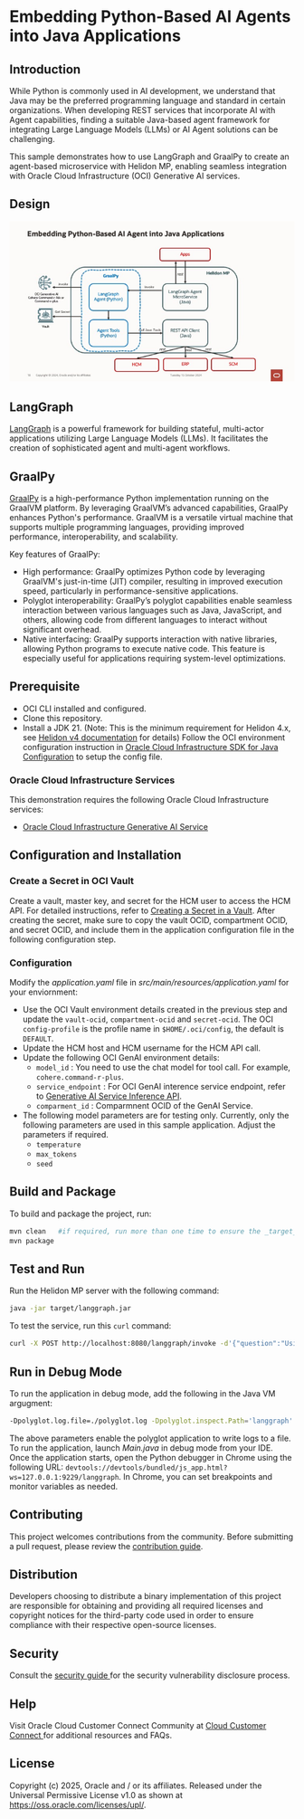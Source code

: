 # Embedding Python-Based AI Agents into Java Applications

## Introduction

While Python is commonly used in AI development, we understand that Java may be the preferred programming language and standard in certain organizations. When developing REST services that incorporate AI with Agent capabilities, finding a suitable Java-based agent framework for integrating Large Language Models (LLMs) or AI Agent solutions can be challenging.

This sample demonstrates how to use LangGraph and GraalPy to create an agent-based microservice with Helidon MP, enabling seamless integration with Oracle Cloud Infrastructure (OCI) Generative AI services.

## Design

![High Level Design](docs/OCI-GenAI-LangGraph-GraalPy.jpg)

## LangGraph

[LangGraph](https://langchain-ai.github.io/langgraph/) is a powerful framework for building stateful, multi-actor applications utilizing Large Language Models (LLMs). It facilitates the creation of sophisticated agent and multi-agent workflows.

## GraalPy

[GraalPy](https://www.graalvm.org/python/) is a high-performance Python implementation running on the GraalVM platform. By leveraging GraalVM’s advanced capabilities, GraalPy enhances Python's performance. GraalVM is a versatile virtual machine that supports multiple programming languages, providing improved performance, interoperability, and scalability.

Key features of GraalPy:
- High performance: GraalPy optimizes Python code by leveraging GraalVM's just-in-time (JIT) compiler, resulting in improved execution speed, particularly in performance-sensitive applications.
- Polyglot interoperability: GraalPy’s polyglot capabilities enable seamless interaction between various languages such as Java, JavaScript, and others, allowing code from different languages to interact without significant overhead.
- Native interfacing: GraalPy supports interaction with native libraries, allowing Python programs to execute native code. This feature is especially useful for applications requiring system-level optimizations.

## Prerequisite

- OCI CLI installed and configured.
- Clone this repository.
- Install a JDK 21. (Note: This is the minimum requirement for Helidon 4.x, see [Helidon v4 documentation](https://helidon.io/docs/v4/mp/guides/config) for details)
Follow the OCI environment configuration instruction in [Oracle Cloud Infrastructure SDK for Java Configuration](https://docs.oracle.com/en-us/iaas/Content/API/Concepts/sdkconfig.htm#:~:text=Oracle%20Cloud%20Infrastructure%20SDK%20for%20Java%20Configuration) to setup the config file.

### Oracle Cloud Infrastructure Services

This demonstration requires the following Oracle Cloud Infrastructure services:

- [Oracle Cloud Infrastructure Generative AI Service](https://www.oracle.com/au/artificial-intelligence/generative-ai/)

## Configuration and Installation

### Create a Secret in OCI Vault

Create a vault, master key, and secret for the HCM user to access the HCM API. For detailed instructions, refer to [Creating a Secret in a Vault](https://docs.oracle.com/en-us/iaas/Content/KeyManagement/Tasks/managingsecrets_topic-To_create_a_new_secret.htm). After creating the secret, make sure to copy the vault OCID, compartment OCID, and secret OCID, and include them in the application configuration file in the following configuration step.

### Configuration

Modify the _application.yaml_ file in _src/main/resources/application.yaml_ for your enviornment:  
- Use the OCI Vault environment details created in the previous step and update the `vault-ocid`, `compartment-ocid` and `secret-ocid`.  The OCI `config-profile` is the profile name in `$HOME/.oci/config`, the default is `DEFAULT`.
- Update the HCM host and HCM username for the HCM API call.
- Update the following OCI GenAI environment details:
    - `model_id` : You need to use the chat model for tool call. For example, `cohere.command-r-plus`.
    - `service_endpoint` : For OCI GenAI interence service endpoint, refer to [Generative AI Service Inference API](https://docs.oracle.com/en-us/iaas/api/#/en/generative-ai-inference/20231130/).
    - `comparment_id` : Comparmnent OCID of the GenAI Service.
- The following model parameters are for testing only. Currently, only the following parameters are used in this sample application. Adjust the parameters if required.
    - `temperature`
    - `max_tokens`
    - `seed` 

## Build and Package

To build and package the project, run:

```bash
mvn clean   #if required, run more than one time to ensure the _target_ folder is deleted.
mvn package
```

## Test and Run

Run the Helidon MP server with the following command:

```bash
java -jar target/langgraph.jar
```

To test the service, run this `curl` command:

```bash
curl -X POST http://localhost:8080/langgraph/invoke -d'{"question":"Using the Employee API, tell me something about an employee named Casey Brown. Then use the Absences API to find his Absences and see if any approval needed"}' -H "Content-Type: application/json"
```

## Run in Debug Mode

To run the application in debug mode, add the following in the Java VM argugment:

```bash
-Dpolyglot.log.file=./polyglot.log -Dpolyglot.inspect.Path='langgraph' -Dpolyglot.inspect.Suspend='false'
```

The above parameters enable the polyglot application to write logs to a file.
To run the application, launch _Main.java_ in debug mode from your IDE.
Once the application starts, open the Python debugger in Chrome using the following URL: `devtools://devtools/bundled/js_app.html?ws=127.0.0.1:9229/langgraph`.
In Chrome, you can set breakpoints and monitor variables as needed.

## Contributing

This project welcomes contributions from the community. Before submitting a pull request, please review the [contribution guide](CONTRIBUTING.md).

## Distribution

Developers choosing to distribute a binary implementation of this project are responsible for obtaining and providing all required licenses and copyright notices for the third-party code used in order to ensure compliance with their respective open-source licenses.

## Security

Consult the [security guide ](SECURITY.md) for the security vulnerability disclosure process.

## Help

Visit Oracle Cloud Customer Connect Community at [Cloud Customer Connect ](https://cloudcustomerconnect.oracle.com/) for additional resources and FAQs.

## License

Copyright (c) 2025, Oracle and / or its affiliates.
Released under the Universal Permissive License v1.0 as shown at
https://oss.oracle.com/licenses/upl/.
